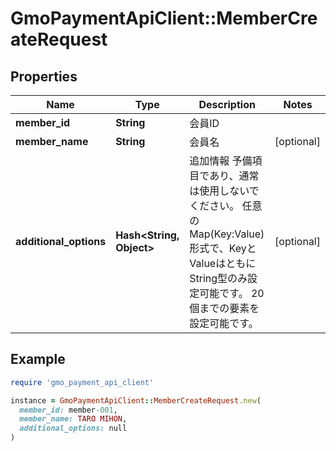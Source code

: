 # GmoPaymentApiClient::MemberCreateRequest

## Properties

| Name | Type | Description | Notes |
| ---- | ---- | ----------- | ----- |
| **member_id** | **String** | 会員ID |  |
| **member_name** | **String** | 会員名 | [optional] |
| **additional_options** | **Hash&lt;String, Object&gt;** | 追加情報   予備項目であり、通常は使用しないでください。   任意のMap(Key:Value)形式で、KeyとValueはともにString型のみ設定可能です。   20個までの要素を設定可能です。  | [optional] |

## Example

```ruby
require 'gmo_payment_api_client'

instance = GmoPaymentApiClient::MemberCreateRequest.new(
  member_id: member-001,
  member_name: TARO MIHON,
  additional_options: null
)
```

